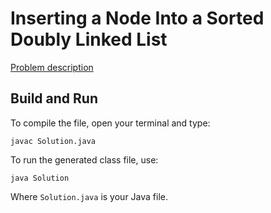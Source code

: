 # Inserting a Node Into a Sorted Doubly Linked List

[Problem description](https://www.hackerrank.com/challenges/insert-a-node-into-a-sorted-doubly-linked-list)

## Build and Run

To compile the file, open your terminal and type:
```
javac Solution.java
```

To run the generated class file, use:
```
java Solution
```

Where `Solution.java` is your Java file.
